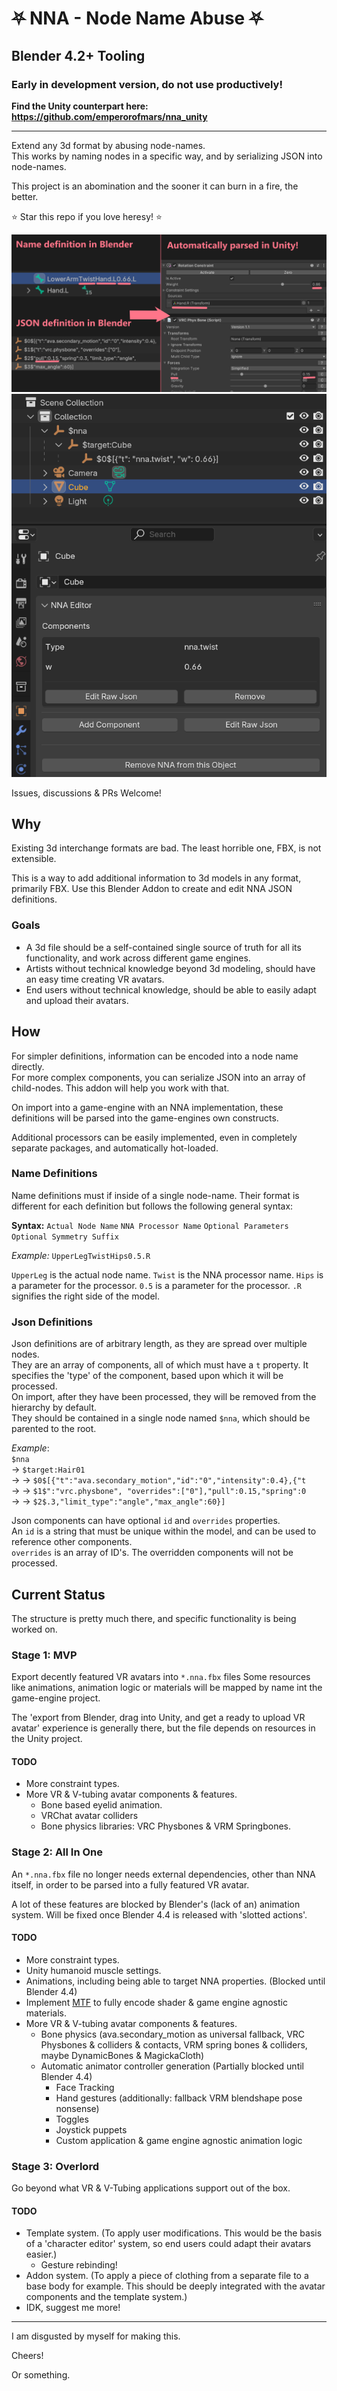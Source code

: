 
# ⛧ NNA - Node Name Abuse ⛧
## Blender 4.2+ Tooling
### Early in development version, do not use productively!

**Find the Unity counterpart here: <https://github.com/emperorofmars/nna_unity>**

---

Extend any 3d format by abusing node-names.\
This works by naming nodes in a specific way, and by serializing JSON into node-names.

This project is an abomination and the sooner it can burn in a fire, the better.

⭐ Star this repo if you love heresy! ⭐

![](./Docs/img/nna-example.png)
![](./Docs/img/nna-blender.png)

Issues, discussions & PRs Welcome!

## Why
Existing 3d interchange formats are bad. The least horrible one, FBX, is not extensible.

This is a way to add additional information to 3d models in any format, primarily FBX.
Use this Blender Addon to create and edit NNA JSON definitions.

### Goals
* A 3d file should be a self-contained single source of truth for all its functionality, and work across different game engines.
* Artists without technical knowledge beyond 3d modeling, should have an easy time creating VR avatars.
* End users without technical knowledge, should be able to easily adapt and upload their avatars.

## How
For simpler definitions, information can be encoded into a node name directly.\
For more complex components, you can serialize JSON into an array of child-nodes. This addon will help you work with that.

On import into a game-engine with an NNA implementation, these definitions will be parsed into the game-engines own constructs.

Additional processors can be easily implemented, even in completely separate packages, and automatically hot-loaded.

### Name Definitions
Name definitions must if inside of a single node-name.
Their format is different for each definition but follows the following general syntax:

**Syntax:** `Actual Node Name` `NNA Processor Name` `Optional Parameters` `Optional Symmetry Suffix`

*Example:* `UpperLegTwistHips0.5.R`

`UpperLeg` is the actual node name.
`Twist` is the NNA processor name.
`Hips` is a parameter for the processor.
`0.5` is a parameter for the processor.
`.R` signifies the right side of the model.

### Json Definitions
Json definitions are of arbitrary length, as they are spread over multiple nodes.\
They are an array of components, all of which must have a `t` property. It specifies the 'type' of the component, based upon which it will be processed.\
On import, after they have been processed, they will be removed from the hierarchy by default.\
They should be contained in a single node named `$nna`, which should be parented to the root.

*Example*:\
`$nna`\
→ `$target:Hair01`\
→ → `$0$[{"t":"ava.secondary_motion","id":"0","intensity":0.4},{"t`\
→ → `$1$":"vrc.physbone", "overrides":["0"],"pull":0.15,"spring":0`\
→ → `$2$.3,"limit_type":"angle","max_angle":60}]`

Json components can have optional `id` and `overrides` properties.\
An `id` is a string that must be unique within the model, and can be used to reference other components.\
`overrides` is an array of ID's. The overridden components will not be processed.

## Current Status
The structure is pretty much there, and specific functionality is being worked on.

### Stage 1: MVP
Export decently featured VR avatars into `*.nna.fbx` files Some resources like animations, animation logic or materials will be mapped by name int the game-engine project.

The 'export from Blender, drag into Unity, and get a ready to upload VR avatar' experience is generally there, but the file depends on resources in the Unity project.

#### TODO
* More constraint types.
* More VR & V-tubing avatar components & features.
	* Bone based eyelid animation.
	* VRChat avatar colliders
	* Bone physics libraries: VRC Physbones & VRM Springbones.

### Stage 2: All In One
An `*.nna.fbx` file no longer needs external dependencies, other than NNA itself, in order to be parsed into a fully featured VR avatar.

A lot of these features are blocked by Blender's (lack of an) animation system. Will be fixed once Blender 4.4 is released with 'slotted actions'.

#### TODO
* More constraint types.
* Unity humanoid muscle settings.
* Animations, including being able to target NNA properties. (Blocked until Blender 4.4)
* Implement [MTF](https://github.com/emperorofmars/stf-unity/tree/master/MTF) to fully encode shader & game engine agnostic materials.
* More VR & V-tubing avatar components & features.
	* Bone physics (ava.secondary_motion as universal fallback, VRC Physbones & colliders & contacts, VRM spring bones & colliders, maybe DynamicBones & MagickaCloth)
	* Automatic animator controller generation (Partially blocked until Blender 4.4)
		* Face Tracking
		* Hand gestures (additionally: fallback VRM blendshape pose nonsense)
		* Toggles
		* Joystick puppets
		* Custom application & game engine agnostic animation logic

### Stage 3: Overlord
Go beyond what VR & V-Tubing applications support out of the box.

#### TODO
* Template system. (To apply user modifications. This would be the basis of a 'character editor' system, so end users could adapt their avatars easier.)
	* Gesture rebinding!
* Addon system. (To apply a piece of clothing from a separate file to a base body for example. This should be deeply integrated with the avatar components and the template system.)
* IDK, suggest me more!

---

I am disgusted by myself for making this.

Cheers!

Or something.